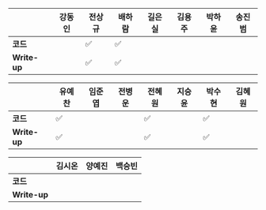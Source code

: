 |              | 강동인 |        전상규      | 배하람 | 길은실 |      김용주       | 박하윤 | 송진범 |
| ------------ | ------ | ----------------- | ------ | ------ | ---------------- | ------ | ------ |
| **코드**     ||:white_check_mark:| :white_check_mark: |        |        |        |        |
| **Write-up** ||:white_check_mark:| :white_check_mark: |        |        |        |        |

|              | 유예찬 | 임준엽 | 전병운 | 전혜원 | 지승윤 | 박수현 | 김혜원 |
| ------------ | ------ | ------ | ------ | ------ | ------ | ------ | ------ |
| **코드**     | :white_check_mark: |        |  |:white_check_mark:|        |:white_check_mark:||
| **Write-up** | :white_check_mark: |        ||:white_check_mark:||:white_check_mark:||

|              | 김시온 | 양예진 | 백승빈 |
| ------------ | :----: | :----: | :----: |
| **코드**     ||||
| **Write-up** ||||

